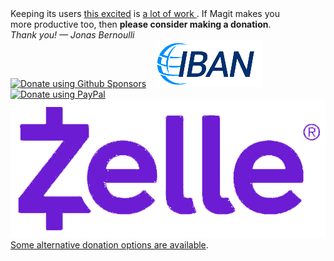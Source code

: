 <div id="donate">
  <div>
    Keeping its users <a href= "/quotes">this excited</a> is
    <a href="https://magit.vc/stats/authors.html#cumulated_added_lines_of_code_per_author">
      a lot of work
    </a>.
    If Magit makes you <br> more productive too,
    then <b>please consider making a donation</b>.
  </div>
  <div>
    <em>Thank you! — Jonas Bernoulli</em>
  </div>
  <div>
    <a href="https://github.com/sponsors/tarsius">
      <img title="Donate using Github Sponsors"
           alt="Donate using Github Sponsors"
           src="https://magit.vc/assets/github-sponsors-50px.png"></a>
    &nbsp;&nbsp;
    <a href="/donate#iban">
      <img title="Donate using IBAN"
           alt="Donate using IBAN"
           src="/assets/iban.png"></a>
    <br>
    <a href="https://www.paypal.me/JonasBernoulli/25">
      <img title="Donate using PayPal"
           alt="Donate using PayPal"
           src="/assets/paypal.png"></a>
    &nbsp;&nbsp;
    <a href="/donate#zelle">
      <img title="Donate using Zelle"
           alt="Donate using Zelle"
           src="/assets/zelle.png"></a>
    <br>
    <a href="/donate">Some alternative donation options are available</a>.
  </div>
</div>
